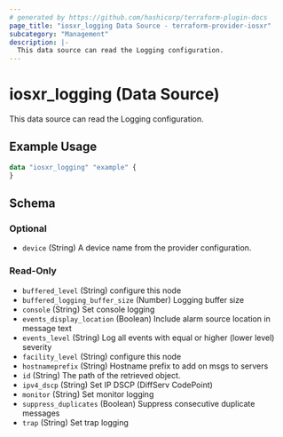 ```yaml
---
# generated by https://github.com/hashicorp/terraform-plugin-docs
page_title: "iosxr_logging Data Source - terraform-provider-iosxr"
subcategory: "Management"
description: |-
  This data source can read the Logging configuration.
---
```


# iosxr_logging (Data Source)

This data source can read the Logging configuration.

## Example Usage

```terraform
data "iosxr_logging" "example" {
}
```

<!-- schema generated by tfplugindocs -->
## Schema

### Optional

- `device` (String) A device name from the provider configuration.

### Read-Only

- `buffered_level` (String) configure this node
- `buffered_logging_buffer_size` (Number) Logging buffer size
- `console` (String) Set console logging
- `events_display_location` (Boolean) Include alarm source location in message text
- `events_level` (String) Log all events with equal or higher (lower level) severity
- `facility_level` (String) configure this node
- `hostnameprefix` (String) Hostname prefix to add on msgs to servers
- `id` (String) The path of the retrieved object.
- `ipv4_dscp` (String) Set IP DSCP (DiffServ CodePoint)
- `monitor` (String) Set monitor logging
- `suppress_duplicates` (Boolean) Suppress consecutive duplicate messages
- `trap` (String) Set trap logging
